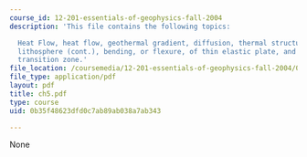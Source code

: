 ```yaml
---
course_id: 12-201-essentials-of-geophysics-fall-2004
description: 'This file contains the following topics:

  Heat Flow, heat flow, geothermal gradient, diffusion, thermal structure of the oceanic
  lithosphere (cont.), bending, or flexure, of thin elastic plate, and the upper mantle
  transition zone.'
file_location: /coursemedia/12-201-essentials-of-geophysics-fall-2004/0b35f48623dfd0c7ab89ab038a7ab343_ch5.pdf
file_type: application/pdf
layout: pdf
title: ch5.pdf
type: course
uid: 0b35f48623dfd0c7ab89ab038a7ab343

---
```

None